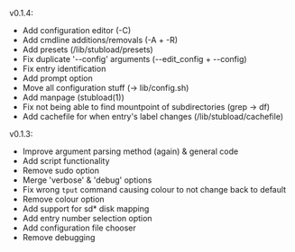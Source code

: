 v0.1.4:
+ Add configuration editor (-C)
+ Add cmdline additions/removals (-A + -R)
+ Add presets (/lib/stubload/presets)
+ Fix duplicate '--config' arguments (--edit_config + --config)
+ Fix entry identification
+ Add prompt option
+ Move all configuration stuff (-> lib/config.sh)
+ Add manpage (stubload(1))
+ Fix not being able to find mountpoint of subdirectories (grep -> df)
+ Add cachefile for when entry's label changes (/lib/stubload/cachefile)

v0.1.3:
+ Improve argument parsing method (again) & general code
+ Add script functionality
+ Remove sudo option
+ Merge 'verbose' & 'debug' options
+ Fix wrong `tput` command causing colour to not change back to default
+ Remove colour option
+ Add support for sd* disk mapping
+ Add entry number selection option
+ Add configuration file chooser
+ Remove debugging
